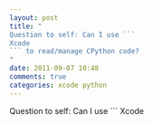 ```yaml
---
layout: post
title: "
Question to self: Can I use ```
Xcode
``` to read/manage CPython code?
"
date: 2011-09-07 10:48
comments: true
categories: xcode python
---
```


Question to self: Can I use ```
Xcode
``` to read/manage CPython code?

